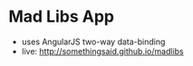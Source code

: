# Mad Libs App
* uses AngularJS two-way data-binding
* live: http://somethingsaid.github.io/madlibs
